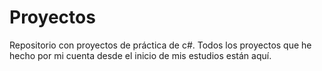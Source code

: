 # Proyectos

Repositorio con proyectos de práctica de c#.
Todos los proyectos que he hecho por mi cuenta desde el inicio de mis estudios están aquí.


